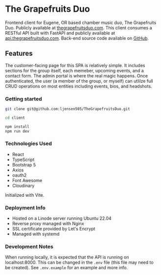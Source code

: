 # The Grapefruits Duo

Frontend client for Eugene, OR based chamber music duo, The Grapefruits Duo. Publicly available at [thegrapefruitsduo.com](https://thegrapefruitsduo.com/). This client consumes a RESTful API built with FastAPI and publicly available at [api.thegrapefruitsduo.com](https://api.thegrapefruitsduo.com/). Back-end source code available on [GitHub](https://github.com/ljensen505/thegrapefruitsduo-back).

## Features

The customer-facing page for this SPA is relatively simple. It includes sections for the group itself, each memeber, upcoming events, and a contact form. The admin portal is where the real magic happens. Once authenticated, the user (a member of the group, or myself) can utlilze full CRUD operations on most entities including events, bios, and headshots.

### Getting started

```bash
git clone git@github.com:ljensen505/TheGrapefruitsDuo.git
```

```bash
cd client
```

```bash
npm install
npm run dev
```

### Technologies Used

- React
- TypeScript
- Bootstrap 5
- Axios
- oauth2
- Font Awesome
- Cloudinary

Initialized with Vite.

### Deployment Info

- Hosted on a Linode server running Ubuntu 22.04
- Reverse proxy managed with Nginx
- SSL certificate provided by Let's Encrypt
- Managed with systemd

### Development Notes

When running locally, it is expected that the API is running on localhost:8000. This can be changed in the `.env` file (this file may need to be created). See `.env.example` for an example and more info.
